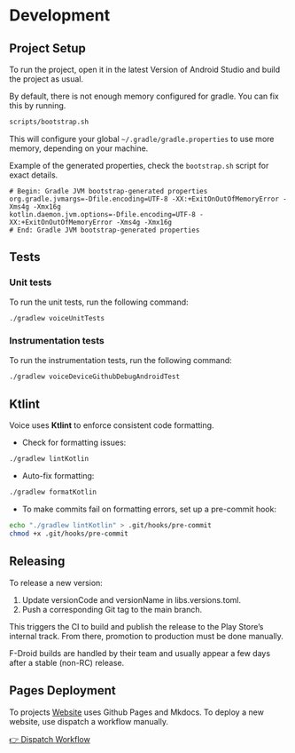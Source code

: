 # Development

## Project Setup

To run the project, open it in the latest Version of Android Studio and build the project as usual.

By default, there is not enough memory configured for gradle. You can fix this by running.

```sh
scripts/bootstrap.sh
```

This will configure your global `~/.gradle/gradle.properties` to use more memory, depending on your machine.

Example of the generated properties, check the `bootstrap.sh` script for exact details.

```properties
# Begin: Gradle JVM bootstrap-generated properties
org.gradle.jvmargs=-Dfile.encoding=UTF-8 -XX:+ExitOnOutOfMemoryError -Xms4g -Xmx16g
kotlin.daemon.jvm.options=-Dfile.encoding=UTF-8 -XX:+ExitOnOutOfMemoryError -Xms4g -Xmx16g
# End: Gradle JVM bootstrap-generated properties
```

## Tests

### Unit tests

To run the unit tests, run the following command:

```sh
./gradlew voiceUnitTests
```

### Instrumentation tests

To run the instrumentation tests, run the following command:

```sh
./gradlew voiceDeviceGithubDebugAndroidTest
```

## Ktlint

Voice uses **Ktlint** to enforce consistent code formatting.

- Check for formatting issues:

```sh
./gradlew lintKotlin
```

- Auto-fix formatting:

```sh
./gradlew formatKotlin
```

- To make commits fail on formatting errors, set up a pre-commit hook:

```sh
echo "./gradlew lintKotlin" > .git/hooks/pre-commit
chmod +x .git/hooks/pre-commit
```

## Releasing

To release a new version:

1. Update versionCode and versionName in libs.versions.toml.
2. Push a corresponding Git tag to the main branch.

This triggers the CI to build and publish the release to the Play Store’s internal track. From there, promotion to production must be done
manually.

F-Droid builds are handled by their team and usually appear a few days after a stable (non-RC) release.

## Pages Deployment

To projects [Website](https://voice.woitaschek.de/) uses Github Pages and Mkdocs.
To deploy a new website, use dispatch a workflow
manually.

[👉 Dispatch Workflow](https://github.com/PaulWoitaschek/Voice/actions/workflows/deploy_pages.yml)
